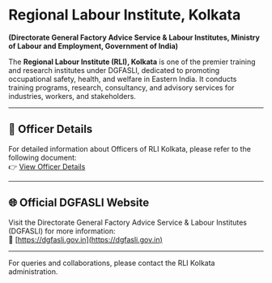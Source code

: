 # Regional Labour Institute, Kolkata  
**(Directorate General Factory Advice Service & Labour Institutes, Ministry of Labour and Employment, Government of India)**

The **Regional Labour Institute (RLI), Kolkata** is one of the premier training and research institutes under DGFASLI, dedicated to promoting occupational safety, health, and welfare in Eastern India. It conducts training programs, research, consultancy, and advisory services for industries, workers, and stakeholders.

---

## 📄 Officer Details  
For detailed information about Officers of RLI Kolkata, please refer to the following document:  
👉 [View Officer Details](https://1drv.ms/b/c/5329b3d56b59dbd8/EfKTMXgeeThIijFbLOmex88B_Fy-BuN5oapeTYFgjK_GAQ?e=YP7RWg)

---

## 🌐 Official DGFASLI Website  
Visit the Directorate General Factory Advice Service & Labour Institutes (DGFASLI) for more information:  
🔗 [https://dgfasli.gov.in](https://dgfasli.gov.in)

---

For queries and collaborations, please contact the RLI Kolkata administration.

